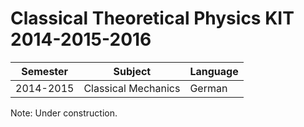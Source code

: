 Classical Theoretical Physics KIT 2014-2015-2016
================================================


| Semester  | Subject             | Language |
|-----------|---------------------|----------|
| 2014-2015 | Classical Mechanics | German   |



Note: Under construction. 

